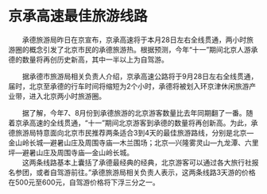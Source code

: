 # 京承高速最佳旅游线路  

&emsp;&emsp;承德旅游局昨日在京宣布，京承高速将于本月28日左右全线贯通，两小时旅游圈的概念引发了北京市民的承德旅游热。根据预测，今年“十一”期间北京人游承德的数量将再创历史新高，其中一半以上为自驾游。  

&emsp;&emsp;据承德市旅游局相关负责人介绍，京承高速公路将于9月28日左右全线贯通，届时，北京至承德的行车时间将缩短为2个小时，承德将被划入环京津休闲旅游产业带，进入北京两小时旅游圈。  

&emsp;&emsp;据了解，今年7、8月份到承德旅游的北京游客数量比去年同期翻了一番。随着京承高速的全线贯通，“十一”期间北京游客到承德的数量将再创新高。为此，承德旅游局特意面向北京市民推荐两条适合3到4天的最佳旅游路线，分别是北京—金山岭长城—避暑山庄及周围寺庙—木兰围场；北京—兴隆雾灵山—九龙潭、六里坪—避暑山庄及周围寺庙—金山岭长城。  
&emsp;&emsp;这两条线路基本上囊括了承德最经典的经典，北京游客可以通过各大旅行社报名参团，或者自驾游前往。”承德旅游局相关负责人表示，这两条线路3天游的价格在500元至600元，自驾游价格将下浮三分之一。  